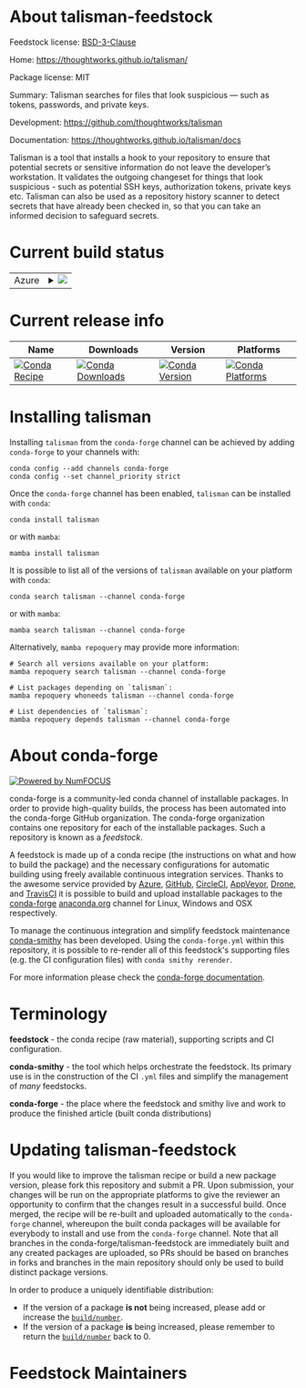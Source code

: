 About talisman-feedstock
========================

Feedstock license: [BSD-3-Clause](https://github.com/conda-forge/talisman-feedstock/blob/main/LICENSE.txt)

Home: https://thoughtworks.github.io/talisman/

Package license: MIT

Summary: Talisman searches for files that look suspicious — such as tokens, passwords, and private keys.

Development: https://github.com/thoughtworks/talisman

Documentation: https://thoughtworks.github.io/talisman/docs

Talisman is a tool that installs a hook to your repository to ensure that potential
secrets or sensitive information do not leave the developer’s workstation. It validates
the outgoing changeset for things that look suspicious - such as potential SSH keys,
authorization tokens, private keys etc. Talisman can also be used as a repository
history scanner to detect secrets that have already been checked in, so that you can
take an informed decision to safeguard secrets.


Current build status
====================


<table>
    
  <tr>
    <td>Azure</td>
    <td>
      <details>
        <summary>
          <a href="https://dev.azure.com/conda-forge/feedstock-builds/_build/latest?definitionId=24229&branchName=main">
            <img src="https://dev.azure.com/conda-forge/feedstock-builds/_apis/build/status/talisman-feedstock?branchName=main">
          </a>
        </summary>
        <table>
          <thead><tr><th>Variant</th><th>Status</th></tr></thead>
          <tbody><tr>
              <td>linux_64</td>
              <td>
                <a href="https://dev.azure.com/conda-forge/feedstock-builds/_build/latest?definitionId=24229&branchName=main">
                  <img src="https://dev.azure.com/conda-forge/feedstock-builds/_apis/build/status/talisman-feedstock?branchName=main&jobName=linux&configuration=linux%20linux_64_" alt="variant">
                </a>
              </td>
            </tr><tr>
              <td>osx_64</td>
              <td>
                <a href="https://dev.azure.com/conda-forge/feedstock-builds/_build/latest?definitionId=24229&branchName=main">
                  <img src="https://dev.azure.com/conda-forge/feedstock-builds/_apis/build/status/talisman-feedstock?branchName=main&jobName=osx&configuration=osx%20osx_64_" alt="variant">
                </a>
              </td>
            </tr><tr>
              <td>win_64</td>
              <td>
                <a href="https://dev.azure.com/conda-forge/feedstock-builds/_build/latest?definitionId=24229&branchName=main">
                  <img src="https://dev.azure.com/conda-forge/feedstock-builds/_apis/build/status/talisman-feedstock?branchName=main&jobName=win&configuration=win%20win_64_" alt="variant">
                </a>
              </td>
            </tr>
          </tbody>
        </table>
      </details>
    </td>
  </tr>
</table>

Current release info
====================

| Name | Downloads | Version | Platforms |
| --- | --- | --- | --- |
| [![Conda Recipe](https://img.shields.io/badge/recipe-talisman-green.svg)](https://anaconda.org/conda-forge/talisman) | [![Conda Downloads](https://img.shields.io/conda/dn/conda-forge/talisman.svg)](https://anaconda.org/conda-forge/talisman) | [![Conda Version](https://img.shields.io/conda/vn/conda-forge/talisman.svg)](https://anaconda.org/conda-forge/talisman) | [![Conda Platforms](https://img.shields.io/conda/pn/conda-forge/talisman.svg)](https://anaconda.org/conda-forge/talisman) |

Installing talisman
===================

Installing `talisman` from the `conda-forge` channel can be achieved by adding `conda-forge` to your channels with:

```
conda config --add channels conda-forge
conda config --set channel_priority strict
```

Once the `conda-forge` channel has been enabled, `talisman` can be installed with `conda`:

```
conda install talisman
```

or with `mamba`:

```
mamba install talisman
```

It is possible to list all of the versions of `talisman` available on your platform with `conda`:

```
conda search talisman --channel conda-forge
```

or with `mamba`:

```
mamba search talisman --channel conda-forge
```

Alternatively, `mamba repoquery` may provide more information:

```
# Search all versions available on your platform:
mamba repoquery search talisman --channel conda-forge

# List packages depending on `talisman`:
mamba repoquery whoneeds talisman --channel conda-forge

# List dependencies of `talisman`:
mamba repoquery depends talisman --channel conda-forge
```


About conda-forge
=================

[![Powered by
NumFOCUS](https://img.shields.io/badge/powered%20by-NumFOCUS-orange.svg?style=flat&colorA=E1523D&colorB=007D8A)](https://numfocus.org)

conda-forge is a community-led conda channel of installable packages.
In order to provide high-quality builds, the process has been automated into the
conda-forge GitHub organization. The conda-forge organization contains one repository
for each of the installable packages. Such a repository is known as a *feedstock*.

A feedstock is made up of a conda recipe (the instructions on what and how to build
the package) and the necessary configurations for automatic building using freely
available continuous integration services. Thanks to the awesome service provided by
[Azure](https://azure.microsoft.com/en-us/services/devops/), [GitHub](https://github.com/),
[CircleCI](https://circleci.com/), [AppVeyor](https://www.appveyor.com/),
[Drone](https://cloud.drone.io/welcome), and [TravisCI](https://travis-ci.com/)
it is possible to build and upload installable packages to the
[conda-forge](https://anaconda.org/conda-forge) [anaconda.org](https://anaconda.org/)
channel for Linux, Windows and OSX respectively.

To manage the continuous integration and simplify feedstock maintenance
[conda-smithy](https://github.com/conda-forge/conda-smithy) has been developed.
Using the ``conda-forge.yml`` within this repository, it is possible to re-render all of
this feedstock's supporting files (e.g. the CI configuration files) with ``conda smithy rerender``.

For more information please check the [conda-forge documentation](https://conda-forge.org/docs/).

Terminology
===========

**feedstock** - the conda recipe (raw material), supporting scripts and CI configuration.

**conda-smithy** - the tool which helps orchestrate the feedstock.
                   Its primary use is in the construction of the CI ``.yml`` files
                   and simplify the management of *many* feedstocks.

**conda-forge** - the place where the feedstock and smithy live and work to
                  produce the finished article (built conda distributions)


Updating talisman-feedstock
===========================

If you would like to improve the talisman recipe or build a new
package version, please fork this repository and submit a PR. Upon submission,
your changes will be run on the appropriate platforms to give the reviewer an
opportunity to confirm that the changes result in a successful build. Once
merged, the recipe will be re-built and uploaded automatically to the
`conda-forge` channel, whereupon the built conda packages will be available for
everybody to install and use from the `conda-forge` channel.
Note that all branches in the conda-forge/talisman-feedstock are
immediately built and any created packages are uploaded, so PRs should be based
on branches in forks and branches in the main repository should only be used to
build distinct package versions.

In order to produce a uniquely identifiable distribution:
 * If the version of a package **is not** being increased, please add or increase
   the [``build/number``](https://docs.conda.io/projects/conda-build/en/latest/resources/define-metadata.html#build-number-and-string).
 * If the version of a package **is** being increased, please remember to return
   the [``build/number``](https://docs.conda.io/projects/conda-build/en/latest/resources/define-metadata.html#build-number-and-string)
   back to 0.

Feedstock Maintainers
=====================


